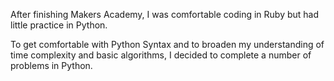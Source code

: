 After finishing Makers Academy, I was comfortable coding in Ruby but had little practice in Python.

To get comfortable with Python Syntax and to broaden my understanding of time complexity and basic algorithms, I decided to complete a number of problems in Python.